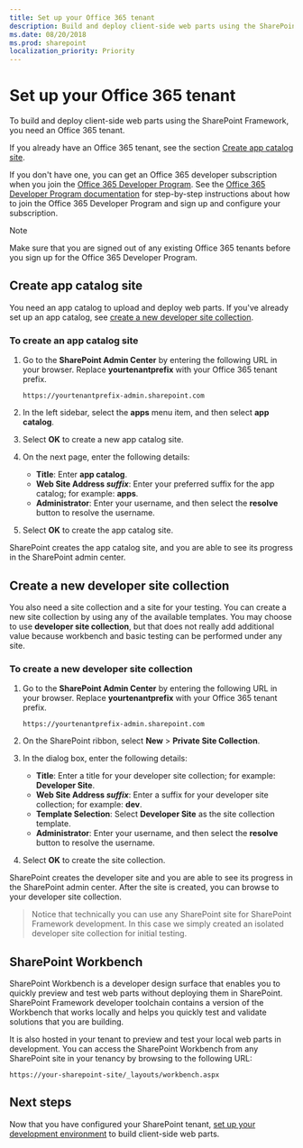 ```yaml
---
title: Set up your Office 365 tenant
description: Build and deploy client-side web parts using the SharePoint Framework by setting up an Office 365 tenant.
ms.date: 08/20/2018
ms.prod: sharepoint
localization_priority: Priority
---
```



# Set up your Office 365 tenant

To build and deploy client-side web parts using the SharePoint Framework, you need an Office 365 tenant. 

If you already have an Office 365 tenant, see the section [Create app catalog site](#create-app-catalog-site).

If you don't have one, you can get an Office 365 developer subscription when you join the [Office 365 Developer Program](https://developer.microsoft.com/en-us/office/dev-program). See the [Office 365 Developer Program documentation](https://docs.microsoft.com/en-us/office/developer-program/office-365-developer-program) for step-by-step instructions about how to join the Office 365 Developer Program and sign up and configure your subscription.  

> [!NOTE] 
> Make sure that you are signed out of any existing Office 365 tenants before you sign up for the Office 365 Developer Program.

## Create app catalog site

You need an app catalog to upload and deploy web parts. If you've already set up an app catalog, see [create a new developer site collection](#create-a-new-developer-site-collection).  

### To create an app catalog site

1. Go to the **SharePoint Admin Center** by entering the following URL in your browser. Replace **yourtenantprefix** with your Office 365 tenant prefix.
	
    ```
    https://yourtenantprefix-admin.sharepoint.com
    ```
	
2. In the left sidebar, select the **apps** menu item, and then select **app catalog**.

3. Select **OK** to create a new app catalog site.

4. On the next page, enter the following details:

    - **Title**: Enter **app catalog**.
    - **Web Site Address _suffix_**: Enter your preferred suffix for the app catalog; for example: **apps**.
    - **Administrator**: Enter your username, and then select the **resolve** button to resolve the username.

5. Select **OK** to create the app catalog site.

SharePoint creates the app catalog site, and you are able to see its progress in the SharePoint admin center.

## Create a new developer site collection

You also need a site collection and a site for your testing. You can create a new site collection by using any of the available templates. You may choose to use **developer site collection**, but that does not really add additional value because workbench and basic testing can be performed under any site.

### To create a new developer site collection

1. Go to the **SharePoint Admin Center** by entering the following URL in your browser. Replace **yourtenantprefix** with your Office 365 tenant prefix.
	
    ```
    https://yourtenantprefix-admin.sharepoint.com
    ```
	
2. On the SharePoint ribbon, select **New** > **Private Site Collection**.

3. In the dialog box, enter the following details:

    - **Title**: Enter a title for your developer site collection; for example: **Developer Site**.
    - **Web Site Address _suffix_**: Enter a suffix for your developer site collection; for example: **dev**.
    - **Template Selection**: Select **Developer Site** as the site collection template.
    - **Administrator**: Enter your username, and then select the **resolve** button to resolve the username.

4. Select **OK** to create the site collection.

SharePoint creates the developer site and you are able to see its progress in the SharePoint admin center. After the site is created, you can browse to your developer site collection.

> Notice that technically you can use any SharePoint site for SharePoint Framework development. In this case we simply created an isolated developer site collection for initial testing.

## SharePoint Workbench

SharePoint Workbench is a developer design surface that enables you to quickly preview and test web parts without deploying them in SharePoint. SharePoint Framework developer toolchain contains a version of the Workbench that works locally and helps you quickly test and validate solutions that you are building.

It is also hosted in your tenant to preview and test your local web parts in development. You can access the SharePoint Workbench from any SharePoint site in your tenancy by browsing to the following URL:

```
https://your-sharepoint-site/_layouts/workbench.aspx
```

## Next steps

Now that you have configured your SharePoint tenant, [set up your development environment](./set-up-your-development-environment.md) to build client-side web parts.
